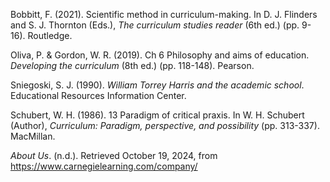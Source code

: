 Bobbitt, F. (2021). Scientific method in curriculum-making. In D. J. Flinders and S. J. Thornton (Eds.), *The curriculum studies reader* (6th ed.) (pp. 9-16). Routledge.

Oliva, P. & Gordon, W. R. (2019). Ch 6 Philosophy and aims of education. *Developing the curriculum* (8th ed.) (pp. 118-148). Pearson.

Sniegoski, S. J. (1990). *William Torrey Harris and the academic school*. Educational Resources Information Center.

Schubert, W. H. (1986). 13 Paradigm of critical praxis. In W. H. Schubert (Author), *Curriculum: Paradigm, perspective, and possibility* (pp. 313-337). MacMillan. 

_About Us_. (n.d.). Retrieved October 19, 2024, from https://www.carnegielearning.com/company/